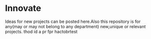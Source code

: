 # Innovate
Ideas for new projects can be posted here.Also this repository is for any(may or may not belong to any department) new,unique or relevant projects.
thod id a pr fpr hactobrtest
